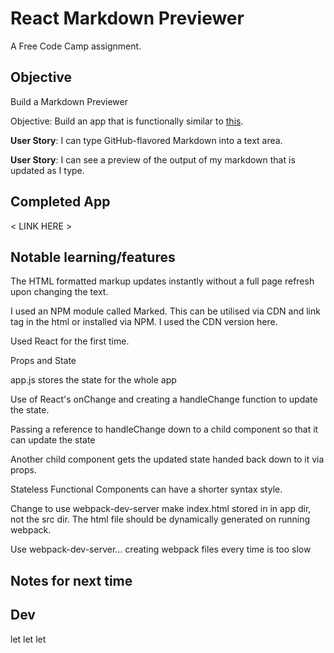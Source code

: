 # React Markdown Previewer

A Free Code Camp assignment.

## Objective

Build a Markdown Previewer

Objective: Build an app that is functionally similar to [this](https://codepen.io/FreeCodeCamp/full/JXrLLE/).

**User Story**: I can type GitHub-flavored Markdown into a text area.

**User Story**: I can see a preview of the output of my markdown that is updated as I type.


## Completed App

< LINK HERE >


## Notable learning/features

The HTML formatted markup updates instantly without a full page refresh upon changing the text. 

I used an NPM module called Marked. This can be utilised via CDN and link tag in the html or installed via NPM. I used the CDN version here.

Used React for the first time.

Props and State

app.js stores the state for the whole app

Use of React's onChange and creating a handleChange function to update the state.

Passing a reference to handleChange down to a child component so that it can update the state

Another child component gets the updated state handed back down to it via props.

Stateless Functional Components can have a shorter syntax style.

Change to use webpack-dev-server
make index.html stored in in app dir, not the src dir. The html file should be dynamically generated on running webpack.

Use webpack-dev-server... creating webpack files every time is too slow



## Notes for next time



## Dev

let
let
let